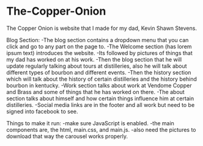 # The-Copper-Onion
The Copper Onion is website that I made for my dad, Kevin Shawn Stevens.

Blog Section:
-The blog section contains a dropdown menu that you can click and go to any part on the page to.
-The Welcome section (has lorem ipsum text) introduces the website.
-Its followed by pictures of things that my dad has worked on at his work.
-Then the blog section that he will update regularly talking about tours at distilleries, also he will talk about different types of bourbon and different events.
-Then the history section which will talk about the history of certain distilleries and the history behind bourbon in kentucky.
-Work section talks about work at Vendome Copper and Brass and some of things that he has worked on there.
-The about section talks about himself and how certain things influence him at certain distilleries.
-Social media links are in the footer and all work but need to be signed into facebook to see.

Things to make it run:
-make sure JavaScript is enabled.
-the main components are, the html, main.css, and main.js.
-also need the pictures to download that way the carousel works properly.
